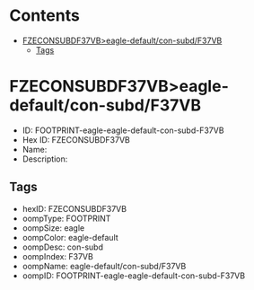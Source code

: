 



Contents
========

* [FZECONSUBDF37VB>eagle-default/con-subd/F37VB](#fzeconsubdf37vbeagle-defaultcon-subdf37vb)
	* [Tags](#tags)

# FZECONSUBDF37VB>eagle-default/con-subd/F37VB

- ID: FOOTPRINT-eagle-eagle-default-con-subd-F37VB
- Hex ID: FZECONSUBDF37VB
- Name: 
- Description: 

## Tags

- hexID: FZECONSUBDF37VB
- oompType: FOOTPRINT
- oompSize: eagle
- oompColor: eagle-default
- oompDesc: con-subd
- oompIndex: F37VB
- oompName: eagle-default/con-subd/F37VB
- oompID: FOOTPRINT-eagle-eagle-default-con-subd-F37VB
